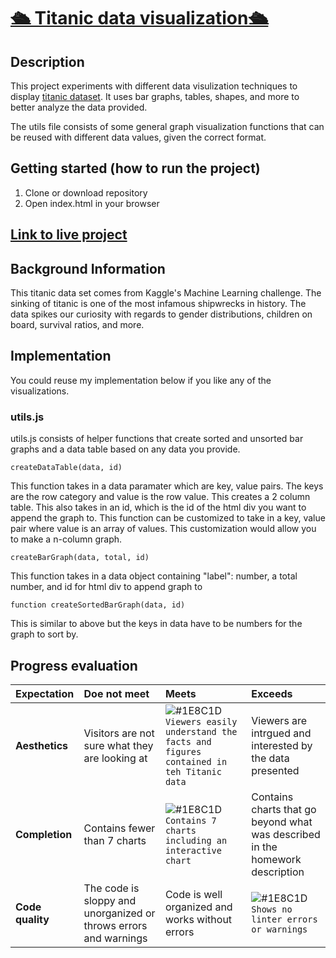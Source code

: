 # [🛳 Titanic data visualization🛳 ](https://anisha7.github.io/titanicdata/)


## Description
This project experiments with different data visulization techniques to display [titanic dataset](https://www.kaggle.com/c/titanic/data). It uses bar graphs, tables, shapes, and more to better analyze the data provided.

The utils file consists of some general graph visualization functions that can be reused with different data values, given the correct format.

## Getting started (how to run the project)
1. Clone or download repository
2. Open index.html in your browser

## [Link to live project](https://anisha7.github.io/titanicdata/)


## Background Information
This titanic data set comes from Kaggle's Machine Learning challenge. The sinking of titanic is one of the most infamous shipwrecks in history. The data spikes our curiosity with regards to gender distributions, children on board, survival ratios, and more. 

## Implementation
You could reuse my implementation below if you like any of the visualizations. 


### utils.js
utils.js consists of helper functions that create sorted and unsorted bar graphs and a data table based on any data you provide. 

```
createDataTable(data, id)
```
This function takes in a data paramater which are key, value pairs. The keys are the row category and value is the row value. This creates a 2 column table.
This also takes in an id, which is the id of the html div you want to append the graph to.
This function can be customized to take in a key, value pair where value is an array of values. This customization would allow you to make a n-column graph.

```
createBarGraph(data, total, id)
```
This function takes in a data object containing "label": number, a total number, and id for html div to append graph to

```
function createSortedBarGraph(data, id)
```
This is similar to above but the keys in data have to be numbers for the graph to sort by.

## Progress evaluation
| Expectation | Doe not meet | Meets | Exceeds |
|:-------------|:------------------|:----------------|:-----------------|
| **Aesthetics** | Visitors are not sure what they are looking at | ![#1E8C1D](https://placehold.it/15/1589F0/000000?text=+) `Viewers easily understand the facts and figures contained in teh Titanic data` | Viewers are intrgued and interested by the data presented |
| **Completion** | Contains fewer than 7 charts | ![#1E8C1D](https://placehold.it/15/1589F0/000000?text=+) `Contains 7 charts including an interactive chart` | Contains charts that go beyond what was described in the homework description |
| **Code quality** | The code is sloppy and unorganized or throws errors and warnings | Code is well organized and works without errors | ![#1E8C1D](https://placehold.it/15/1589F0/000000?text=+) `Shows no linter errors or warnings` |